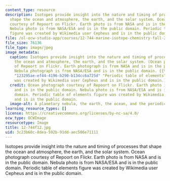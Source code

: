 ```yaml
---
content_type: resource
description: Isotopes provide insight into the nature and timing of processes that
  shape the ocean and atmosphere, the earth, and the solar system. Ocean photograph
  courtesy of Repoort on Flickr. Earth photo is from NASA and is in the public domain.
  Nebula photo is from NASA/ESA and is in the public domain. Periodic table of elements
  figure was created by Wikimedia user Cepheus and is in the public domain.
file: /ol-ocw-studio-app/courses/12-744-marine-isotope-chemistry-fall-2012/3c23b60c8dea592b91ddaec506e71111_12-744f12.jpg
file_size: 76136
file_type: image/jpeg
image_metadata:
  caption: Isotopes provide insight into the nature and timing of processes that shape
    the ocean and atmosphere, the earth, and the solar system. (Ocean photograph courtesy
    of Repoort on Flickr. Earth photograph is from NASA and is in the public domain.
    Nebula photograph is from NASA/ESA and is in the public domain. {{% resource_link
    "123295ae-ef44-4196-b290-b134cc6a725d" "Periodic table of elements" %}} figure
    was created by Wikimedia user Cepheus and is in the public domain.)
  credit: Ocean photograph courtesy of Repoort on Flickr. Earth photo is from NASA
    and is in the public domain. Nebula photo is from NASA/ESA and is in the public
    domain. Periodic table of elements figure was created by Wikimedia user Cepheus
    and is in the public domain.
  image-alt: A planetary nebula, the earth, the ocean, and the periodic table of elements.
learning_resource_types: []
license: https://creativecommons.org/licenses/by-nc-sa/4.0/
ocw_type: OCWImage
resourcetype: Image
title: 12-744f12.jpg
uid: 3c23b60c-8dea-592b-91dd-aec506e71111
---
```

Isotopes provide insight into the nature and timing of processes that shape the ocean and atmosphere, the earth, and the solar system. Ocean photograph courtesy of Repoort on Flickr. Earth photo is from NASA and is in the public domain. Nebula photo is from NASA/ESA and is in the public domain. Periodic table of elements figure was created by Wikimedia user Cepheus and is in the public domain.